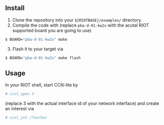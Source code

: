 
## Install
1. Clone the repository into your ``${RIOTBASE}/examples/`` directory.
2. Compile the code with  (replace ``pba-d-01-kw2x`` with the acutal RIOT supported board you are going to use)
```bash
$ BOARD="pba-d-01-kw2x" make
```
3. Flash it to your target via
```bash
$ BOARD="pba-d-01-kw2x" make flash
```

## Usage
In your RIOT shell, start CCN-lite by
```bash
# ccnl_open 3
```
(replace 3 with the actual interface id of your network interface) and create an interest via
```bash
# ccnl_int /foo/bar
```
